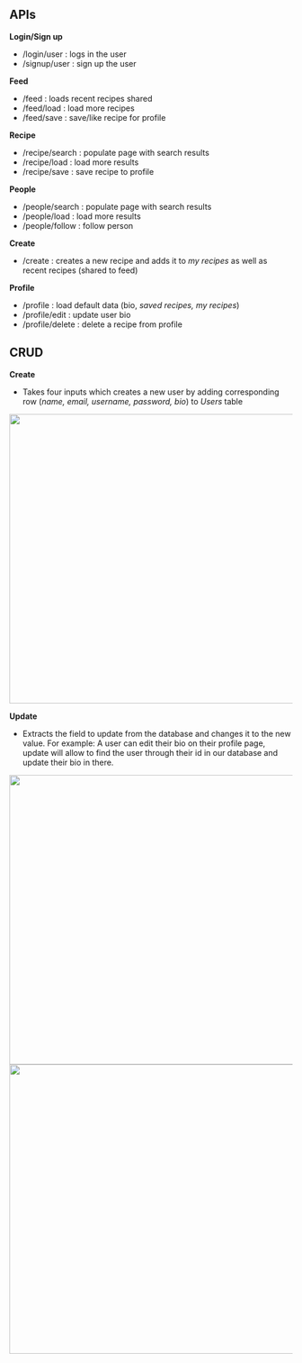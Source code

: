 ## **APIs**
**Login/Sign up**
 - /login/user : logs in the user
 - /signup/user : sign up the user
 
 **Feed**
 - /feed : loads recent recipes shared
 - /feed/load : load more recipes
 - /feed/save : save/like recipe for profile
 
**Recipe**
 - /recipe/search : populate page with search results
 - /recipe/load : load more results
 - /recipe/save : save recipe to profile

**People**
 - /people/search : populate page with search results
 - /people/load : load more results
 - /people/follow : follow person
 
**Create**
 - /create : creates a new recipe and adds it to *my recipes* as well as recent recipes (shared to feed)

**Profile**
 - /profile : load default data (bio, *saved recipes, my recipes*)
 - /profile/edit : update user bio
 - /profile/delete : delete a recipe from profile

## **CRUD**

 **Create**
 - Takes four inputs which creates a new user by adding corresponding row (*name, email, username, password, bio*) to *Users* table
 <img src="https://github.com/william-murphy/cs326-final-pi/blob/main/docs/milestone2-images/signupform.PNG" width="700" height="514">
 
 **Update**
 - Extracts the field to update from the database and changes it to the new value. For example: A user can edit their bio on their profile page, update will allow to find the user through their id in our database and update their bio in there.
 <img src="https://github.com/william-murphy/cs326-final-pi/blob/main/docs/milestone2-images/UpdateBio-before.png" width="700" height="514">
 <img src="https://github.com/william-murphy/cs326-final-pi/blob/main/docs/milestone2-images/UpdateBio-after.png" width="700" height="514">
